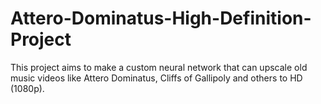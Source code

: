 # Attero-Dominatus-High-Definition-Project
This project aims to make a custom neural network that can upscale old music videos like Attero Dominatus, Cliffs of Gallipoly and others to HD (1080p).
